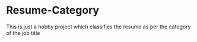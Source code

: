 # Resume-Category

This is just a hobby project which classifies the resume as per the category of the job title
